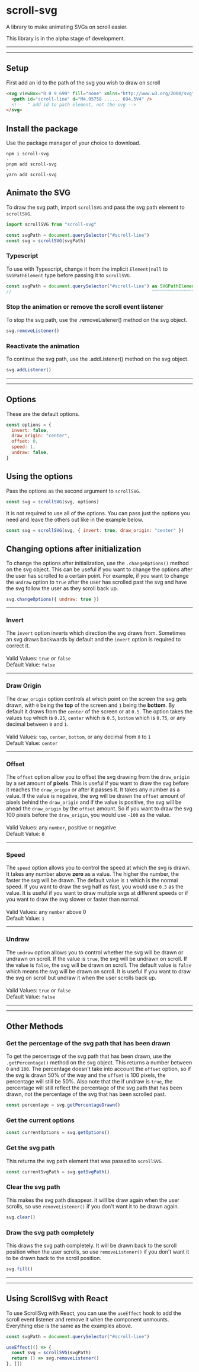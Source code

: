 # scroll-svg

A library to make animating SVGs on scroll easier.

This library is in the alpha stage of development.

---

---

## Setup

First add an id to the path of the svg you wish to draw on scroll

```html
<svg viewBox="0 0 9 699" fill="none" xmlns="http://www.w3.org/2000/svg">
  <path id="scroll-line" d="M4.95758 ...... 694.5V4" />
  <!--  ^ add id to path element, not the svg -->
</svg>
```

## Install the package

Use the package manager of your choice to download.

```
npm i scroll-svg
-
pnpm add scroll-svg
-
yarn add scroll-svg
```

## Animate the SVG

To draw the svg path, import `scrollSVG` and pass the svg path element to `scrollSVG`.

```javascript
import scrollSVG from "scroll-svg"

const svgPath = document.querySelector("#scroll-line")
const svg = scrollSVG(svgPath)
```

### Typescript

To use with Typescript, change it from the implicit `Element|null` to `SVGPathElement` type before passing it to `scrollSVG`.

```typescript
const svgPath = document.querySelector("#scroll-line") as SVGPathElement
//                                                     ^^^^^^^^^^^^^^^^^
```

### Stop the animation or remove the scroll event listener

To stop the svg path, use the .removeListener() method on the svg object.

```javascript
svg.removeListener()
```

### Reactivate the animation

To continue the svg path, use the .addListener() method on the svg object.

```javascript
svg.addListener()
```

---

---

## Options

These are the default options.

```javascript
const options = {
  invert: false,
  draw_origin: "center",
  offset: 0,
  speed: 1,
  undraw: false,
}
```

## Using the options

Pass the options as the second argument to `scrollSVG`.

```javascript
const svg = scrollSVG(svg, options)
```

It is not required to use all of the options. You can pass just the options you need and leave the others out like in the example below.

```javascript
const svg = scrollSVG(svg, { invert: true, draw_origin: "center" })
```

## Changing options after initialization

To change the options after initialization, use the `.changeOptions()` method on the svg object. This can be useful if you want to change the options after the user has scrolled to a certain point. For example, if you want to change the `undraw` option to `true` after the user has scrolled past the svg and have the svg follow the user as they scroll back up.

```javascript
svg.changeOptions({ undraw: true })
```

---

### Invert

The `invert` option inverts which direction the svg draws from. Sometimes an svg draws backwards by default and the `invert` option is required to correct it.
<br/>
<br/>
Valid Values: `true` or `false`
<br/>
Default Value: `false`

---

### Draw Origin

The `draw_origin` option controls at which point on the screen the svg gets drawn, with `0` being the **top** of the screen and `1` being the **bottom**. By default it draws from the `center` of the screen or at `0.5`. The option takes the values `top` which is `0.25`, `center` which is `0.5`, `bottom` which is `0.75`, or any decimal between `0` and `1`.
<br/>
<br/>
Valid Values: `top`, `center`, `bottom`, or any decimal from `0` to `1`
<br/>
Default Value: `center`

---

### Offset

The `offset` option allow you to offset the svg drawing from the `draw_origin` by a set amount of **pixels**. This is useful if you want to draw the svg before it reaches the `draw_origin` or after it passes it. It takes any number as a value. If the value is negative, the svg will be drawn the `offset` amount of pixels behind the `draw_origin` and if the value is positive, the svg will be ahead the `draw_origin` by the `offset` amount. So if you want to draw the svg 100 pixels before the `draw_origin`, you would use `-100` as the value.
<br/>
<br/>
Valid Values: any `number`, positive or negative
<br/>
Default Value: `0`

---

### Speed

The `speed` option allows you to control the speed at which the svg is drawn. It takes any number above **zero** as a value. The higher the number, the faster the svg will be drawn. The default value is `1` which is the normal speed. If you want to draw the svg half as fast, you would use `0.5` as the value. It is useful if you want to draw multiple svgs at different speeds or if you want to draw the svg slower or faster than normal.
<br/>
<br/>
Valid Values: any `number` above 0
<br/>
Default Value: `1`

---

### Undraw

The `undraw` option allows you to control whether the svg will be drawn or undrawn on scroll. If the value is `true`, the svg will be undrawn on scroll. If the value is `false`, the svg will be drawn on scroll. The default value is `false` which means the svg will be drawn on scroll. It is useful if you want to draw the svg on scroll but undraw it when the user scrolls back up.
<br/>
<br/>
Valid Values: `true` or `false`
<br/>
Default Value: `false`

---

---

## Other Methods

### Get the percentage of the svg path that has been drawn

To get the percentage of the svg path that has been drawn, use the `.getPercentage()` method on the svg object. This returns a number between `0` and `100`. The percentage doesn't take into account the `offset` option, so if the svg is drawn 50% of the way and the `offset` is 100 pixels, the percentage will still be 50%. Also note that the if undraw is `true`, the percentage will still reflect the percentage of the svg path that has been drawn, not the percentage of the svg that has been scrolled past.

```javascript
const percentage = svg.getPercentageDrawn()
```

### Get the current options

```javascript
const currentOptions = svg.getOptions()
```

### Get the svg path

This returns the svg path element that was passed to `scrollSVG`.

```javascript
const currentSvgPath = svg.getSvgPath()
```

### Clear the svg path

This makes the svg path disappear. It will be draw again when the user scrolls, so use `removeListener()` if you don't want it to be drawn again.

```javascript
svg.clear()
```

### Draw the svg path completely

This draws the svg path completely. It will be drawn back to the scroll position when the user scrolls, so use `removeListener()` if you don't want it to be drawn back to the scroll position.

```javascript
svg.fill()
```

---

---

## Using ScrollSvg with React

To use ScrollSvg with React, you can use the `useEffect` hook to add the scroll event listener and remove it when the component unmounts. Everything else is the same as the examples above.

```javascript
const svgPath = document.querySelector("#scroll-line")

useEffect(() => {
  const svg = scrollSVG(svgPath)
  return () => svg.removeListener()
}, [])
```
